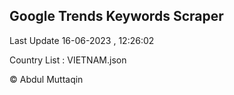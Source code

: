 

## Google Trends Keywords Scraper 
 
Last Update 16-06-2023 , 12:26:02

Country List :
VIETNAM.json



© Abdul Muttaqin 
